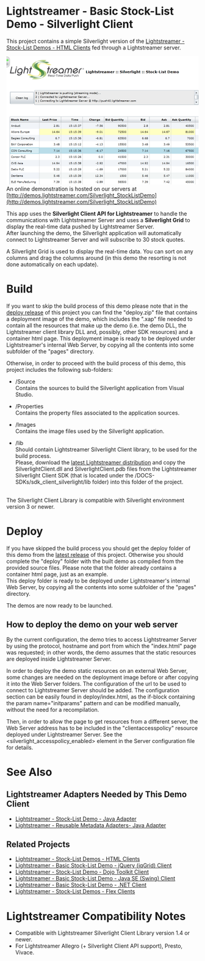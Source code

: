 # Lightstreamer - Basic Stock-List Demo - Silverlight Client #

<!-- START DESCRIPTION lightstreamer-example-stocklist-client-silverlight -->

This project contains a simple Silverlight version of the [Lightstreamer - Stock-List Demos - HTML Clients](https://github.com/Weswit/Lightstreamer-example-Stocklist-client-javascript) fed through a Lightstreamer server.

[![screenshot](screen_silverlight_large.png)](http://demos.lightstreamer.com/Silverlight_StockListDemo)<br>
An online demonstration is hosted on our servers at [http://demos.lightstreamer.com/Silverlight_StockListDemo](http://demos.lightstreamer.com/Silverlight_StockListDemo)

This app uses the <b>Silverlight Client API for Lightstreamer</b> to handle the communications with Lightstreamer Server and uses a <b>Silverlight Grid</b> to display the real-time data pushed by Lightstreamer Server.<br>
After launching the demo, the Silverlight application will automatically connect to Lightstreamer Server and will subscribe to 30 stock quotes.<br>

A Silverlight Grid is used to display the real-time data. You can sort on any columns and drag the columns around (in this demo the resorting is not done automatically on each update).

<!-- END DESCRIPTION lightstreamer-example-stocklist-client-silverlight -->

# Build #

If you want to skip the build process of this demo please note that in the [deploy release](https://github.com/Weswit/Lightstreamer-example-Stocklist-client-silverlight/releases) of this project you can find the "deploy.zip" file that contains a deployment image of the demo, which includes the ".xap" file needed to contain all the resources that make up the demo (i.e. the demo DLL, the Lightstreamer client library DLL and, possibly, other SDK resources) and a container html page.
This deployment image is ready to be deployed under Lightstreamer's internal Web Server, by copying all the contents into some subfolder of the "pages" directory.<br>

Otherwise, in order to proceed with the build process of this demo, this project includes the following sub-folders:
* /Source<br>
  Contains the sources to build the Silverlight application from Visual Studio.

* /Properties<br>
  Contains the property files associated to the application sources.
  
* /Images<br>
  Contains the image files used by the Silverlight application.

* /lib<br>
  Should contain Lightstreamer Silverlight Client library, to be used for the build process.<br>
  Please, download the [latest Lightstreamer distribution](http://www.lightstreamer.com/download) and copy the SilverlightClient.dll and SilverlightClient.pdb files from the Lightstreamer Silverlight Client SDK (that is located under the /DOCS-SDKs/sdk_client_silverlight/lib folder) into this folder of the project.
  
<br>
The Silverlight Client Library is compatible with Silverlight environment version 3 or newer.

# Deploy #

If you have skipped the build process you should get the deploy folder of this demo from the [latest release](https://github.com/Weswit/Lightstreamer-example-Stocklist-client-silverlight/releases) of this project.
Otherwise you should complete the "deploy" folder with the built demo as compiled from the provided source files. Please note that the folder already contains a container html page, just as an example.<br>
This deploy folder is ready to be deployed under Lightstreamer's internal Web Server, by copying all the contents into some subfolder of the "pages" directory.

The demos are now ready to be launched.

## How to deploy the demo on your web server ##

By the current configuration, the demo tries to access Lightstreamer Server by using the protocol, hostname and port from which the "index.html" page was requested; in other words, the demo assumes that the static resources are deployed inside Lightstreamer Server.<br>

In order to deploy the demo static resources on an external Web Server, some changes are needed on the deployment image before or after copying it into the Web Server folders.
The configuration of the url to be used to connect to Lightstreamer Server should be added. The configuration section can be easily found in deploy/index.html, as the if-block containing the param name="initparams" pattern and can be modified manually, without the need for a recompilation.<br>

Then, in order to allow the page to get resources from a different server, the Web Server address has to be included in the "clientaccesspolicy" resource deployed under Lightstreamer Server. See the <silverlight_accesspolicy_enabled> element in the Server configuration file for details.

# See Also #

## Lightstreamer Adapters Needed by This Demo Client ##

<!-- START RELATED_ENTRIES -->
* [Lightstreamer - Stock-List Demo - Java Adapter](https://github.com/Weswit/Lightstreamer-example-Stocklist-adapter-java)
* [Lightstreamer - Reusable Metadata Adapters- Java Adapter](https://github.com/Weswit/Lightstreamer-example-ReusableMetadata-adapter-java)

<!-- END RELATED_ENTRIES -->

## Related Projects ##

* [Lightstreamer - Stock-List Demos - HTML Clients](https://github.com/Weswit/Lightstreamer-example-Stocklist-client-javascript)
* [Lightstreamer - Basic Stock-List Demo - jQuery (jqGrid) Client](https://github.com/Weswit/Lightstreamer-example-StockList-client-jquery)
* [Lightstreamer - Stock-List Demo - Dojo Toolkit Client](https://github.com/Weswit/Lightstreamer-example-StockList-client-dojo)
* [Lightstreamer - Basic Stock-List Demo - Java SE (Swing) Client](https://github.com/Weswit/Lightstreamer-example-StockList-client-java)
* [Lightstreamer - Basic Stock-List Demo - .NET Client](https://github.com/Weswit/Lightstreamer-example-StockList-client-dotnet)
* [Lightstreamer - Stock-List Demos - Flex Clients](https://github.com/Weswit/Lightstreamer-example-StockList-client-flex)

# Lightstreamer Compatibility Notes #

- Compatible with Lightstreamer Silverlight Client Library version 1.4 or newer.
- For Lightstreamer Allegro (+ Silverlight Client API support), Presto, Vivace.
